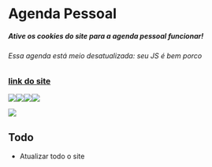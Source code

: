 # Agenda Pessoal

##### Ative os cookies do site para a agenda pessoal funcionar!
###### Essa agenda está meio desatualizada: seu JS é bem porco

### [link do site](https://miguel-mib.github.io/agenda-pessoal/)

![](https://camo.githubusercontent.com/2331c7433ac3b69e0dc87a7f919ef7d684314bf00625be039c91e5b7093b05c0/68747470733a2f2f696d672e736869656c64732e696f2f62616467652f48544d4c2d2532334646616334352e7376673f267374796c653d666f722d7468652d6261646765266c6f676f3d68746d6c35266c6f676f436f6c6f723d776869746526636f6c6f723d6f72616e6765)![](https://camo.githubusercontent.com/5857436b9240bce17e71f54151653239f2a4d07314d31bf16b4f79edb1ee03b5/68747470733a2f2f696d672e736869656c64732e696f2f62616467652f4353532d2532334646616334352e7376673f267374796c653d666f722d7468652d6261646765266c6f676f3d63737333266c6f676f436f6c6f723d776869746526636f6c6f723d626c7565)![](https://camo.githubusercontent.com/61d874b3b6126be53cf2867cd2bd621517cc4ba77cc5a10b805ab3f2044aa952/68747470733a2f2f696d672e736869656c64732e696f2f62616467652f4a4156415343524950542d2532334646616334352e7376673f267374796c653d666f722d7468652d6261646765266c6f676f3d6a617661736372697074266c6f676f436f6c6f723d776869746526636f6c6f723d79656c6c6f77)[![](https://camo.githubusercontent.com/69cc0552d30fa7120c26421f4eb88d2a012500535b82ed9302b53560472f6841/687474703a2f2f696d672e736869656c64732e696f2f62616467652f6769746875622d2532333138373746322e7376673f267374796c653d666f722d7468652d6261646765266c6f676f3d676974687562266c6f676f436f6c6f723d776869746526636f6c6f723d626c61636b)](https://github.com/miguel-mib)

![](https://img.shields.io/badge/EM-DESENVOLVIMENTO-blueviolet)

## Todo
- Atualizar todo o site
